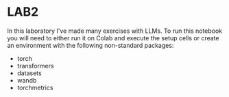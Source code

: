 # LAB2
In this laboratory I've made many exercises with LLMs.
To run this notebook you will need to either run it on Colab and execute the setup cells or create an environment with the following non-standard packages:
* torch
* transformers 
* datasets 
* wandb 
* torchmetrics
